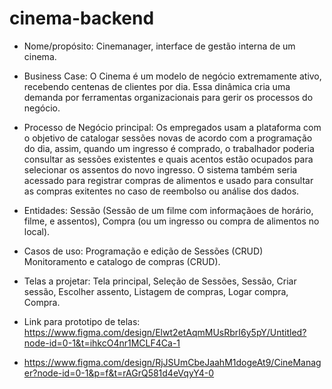 # cinema-backend

* Nome/propósito: Cinemanager, interface de gestão interna de um cinema.

* Business Case: O Cinema é um modelo de negócio extremamente ativo, recebendo centenas de clientes por dia. Essa dinâmica cria uma demanda por ferramentas organizacionais para gerir os processos do negócio.

* Processo de Negócio principal: Os empregados usam a plataforma com o objetivo de catalogar sessões novas de acordo com a programação do dia, assim, quando um ingresso é comprado, o trabalhador poderia consultar as sessões existentes e quais acentos estão ocupados para selecionar os assentos do novo ingresso. O sistema também seria acessado para registrar compras de alimentos e usado para consultar as compras exitentes no caso de reembolso ou análise dos dados.

* Entidades: Sessão (Sessão de um filme com informaçãoes de horário, filme, e assentos), Compra (ou um ingresso ou compra de alimentos no local).

* Casos de uso: Programação e edição de Sessões (CRUD) Monitoramento e catalogo de compras (CRUD).

* Telas a projetar: Tela principal, Seleção de Sessões, Sessão, Criar sessão, Escolher assento, Listagem de compras, Logar compra, Compra.

* Link para prototipo de telas: https://www.figma.com/design/Elwt2etAqmMUsRbrI6y5pY/Untitled?node-id=0-1&t=ihkcO4nr1MCLF4Ca-1
* https://www.figma.com/design/RjJSUmCbeJaahM1dogeAt9/CineManager?node-id=0-1&p=f&t=rAGrQ581d4eVqyY4-0
